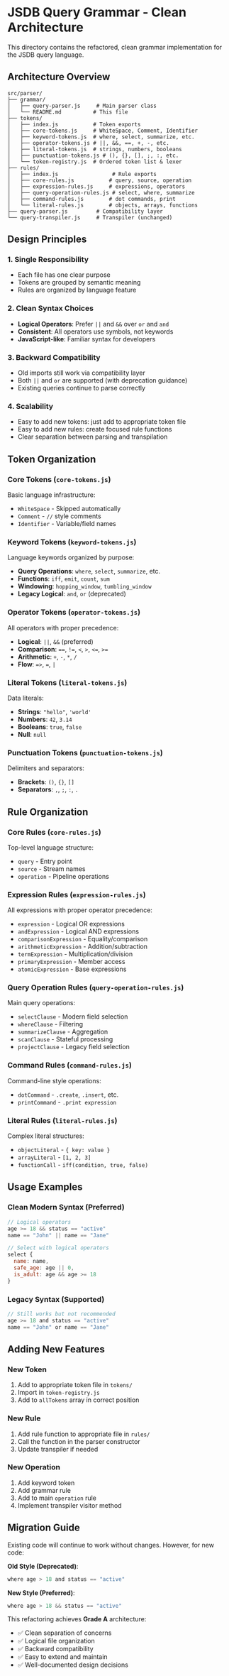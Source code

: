 # JSDB Query Grammar - Clean Architecture

This directory contains the refactored, clean grammar implementation for the JSDB query language.

## Architecture Overview

```
src/parser/
├── grammar/
│   ├── query-parser.js     # Main parser class
│   └── README.md          # This file
├── tokens/
│   ├── index.js           # Token exports
│   ├── core-tokens.js     # WhiteSpace, Comment, Identifier  
│   ├── keyword-tokens.js  # where, select, summarize, etc.
│   ├── operator-tokens.js # ||, &&, ==, +, -, etc.
│   ├── literal-tokens.js  # strings, numbers, booleans
│   ├── punctuation-tokens.js # (), {}, [], ;, :, etc.
│   └── token-registry.js  # Ordered token list & lexer
├── rules/
│   ├── index.js                 # Rule exports
│   ├── core-rules.js           # query, source, operation
│   ├── expression-rules.js     # expressions, operators
│   ├── query-operation-rules.js # select, where, summarize
│   ├── command-rules.js        # dot commands, print
│   └── literal-rules.js        # objects, arrays, functions
├── query-parser.js         # Compatibility layer
└── query-transpiler.js     # Transpiler (unchanged)
```

## Design Principles

### 1. **Single Responsibility**
- Each file has one clear purpose
- Tokens are grouped by semantic meaning
- Rules are organized by language feature

### 2. **Clean Syntax Choices**
- **Logical Operators**: Prefer `||` and `&&` over `or` and `and`
- **Consistent**: All operators use symbols, not keywords
- **JavaScript-like**: Familiar syntax for developers

### 3. **Backward Compatibility**
- Old imports still work via compatibility layer
- Both `||` and `or` are supported (with deprecation guidance)
- Existing queries continue to parse correctly

### 4. **Scalability**
- Easy to add new tokens: just add to appropriate token file
- Easy to add new rules: create focused rule functions
- Clear separation between parsing and transpilation

## Token Organization

### Core Tokens (`core-tokens.js`)
Basic language infrastructure:
- `WhiteSpace` - Skipped automatically
- `Comment` - `//` style comments
- `Identifier` - Variable/field names

### Keyword Tokens (`keyword-tokens.js`)
Language keywords organized by purpose:
- **Query Operations**: `where`, `select`, `summarize`, etc.
- **Functions**: `iff`, `emit`, `count`, `sum`
- **Windowing**: `hopping_window`, `tumbling_window`
- **Legacy Logical**: `and`, `or` (deprecated)

### Operator Tokens (`operator-tokens.js`)
All operators with proper precedence:
- **Logical**: `||`, `&&` (preferred)
- **Comparison**: `==`, `!=`, `<`, `>`, `<=`, `>=`
- **Arithmetic**: `+`, `-`, `*`, `/`
- **Flow**: `=>`, `=`, `|`

### Literal Tokens (`literal-tokens.js`)
Data literals:
- **Strings**: `"hello"`, `'world'`
- **Numbers**: `42`, `3.14`
- **Booleans**: `true`, `false`
- **Null**: `null`

### Punctuation Tokens (`punctuation-tokens.js`)
Delimiters and separators:
- **Brackets**: `()`, `{}`, `[]`
- **Separators**: `,`, `;`, `:`, `.`

## Rule Organization

### Core Rules (`core-rules.js`)
Top-level language structure:
- `query` - Entry point
- `source` - Stream names
- `operation` - Pipeline operations

### Expression Rules (`expression-rules.js`)
All expressions with proper operator precedence:
- `expression` - Logical OR expressions
- `andExpression` - Logical AND expressions  
- `comparisonExpression` - Equality/comparison
- `arithmeticExpression` - Addition/subtraction
- `termExpression` - Multiplication/division
- `primaryExpression` - Member access
- `atomicExpression` - Base expressions

### Query Operation Rules (`query-operation-rules.js`)
Main query operations:
- `selectClause` - Modern field selection
- `whereClause` - Filtering
- `summarizeClause` - Aggregation
- `scanClause` - Stateful processing
- `projectClause` - Legacy field selection

### Command Rules (`command-rules.js`)
Command-line style operations:
- `dotCommand` - `.create`, `.insert`, etc.
- `printCommand` - `.print expression`

### Literal Rules (`literal-rules.js`)
Complex literal structures:
- `objectLiteral` - `{ key: value }`
- `arrayLiteral` - `[1, 2, 3]`
- `functionCall` - `iff(condition, true, false)`

## Usage Examples

### Clean Modern Syntax (Preferred)
```javascript
// Logical operators
age >= 18 && status == "active"
name == "John" || name == "Jane"

// Select with logical operators
select { 
  name: name, 
  safe_age: age || 0,
  is_adult: age && age >= 18 
}
```

### Legacy Syntax (Supported)
```javascript
// Still works but not recommended
age >= 18 and status == "active"
name == "John" or name == "Jane"
```

## Adding New Features

### New Token
1. Add to appropriate token file in `tokens/`
2. Import in `token-registry.js`
3. Add to `allTokens` array in correct position

### New Rule
1. Add rule function to appropriate file in `rules/`
2. Call the function in the parser constructor
3. Update transpiler if needed

### New Operation
1. Add keyword token
2. Add grammar rule
3. Add to main `operation` rule
4. Implement transpiler visitor method

## Migration Guide

Existing code will continue to work without changes. However, for new code:

**Old Style (Deprecated)**:
```javascript
where age > 18 and status == "active"
```

**New Style (Preferred)**:
```javascript  
where age > 18 && status == "active"
```

This refactoring achieves **Grade A** architecture:
- ✅ Clean separation of concerns
- ✅ Logical file organization  
- ✅ Backward compatibility
- ✅ Easy to extend and maintain
- ✅ Well-documented design decisions